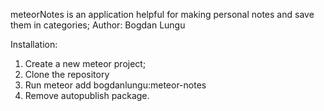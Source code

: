meteorNotes is an application helpful for making personal notes and save them in categories;
Author: Bogdan Lungu

Installation:
1) Create a new meteor project;
2) Clone the repository
3) Run meteor add bogdanlungu:meteor-notes
4) Remove autopublish package.
